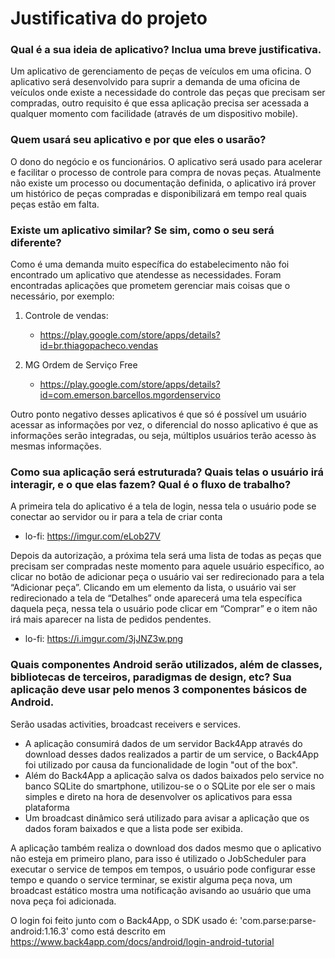 # Justificativa do projeto

### Qual é a sua ideia de aplicativo? Inclua uma breve justificativa.
Um aplicativo de gerenciamento de peças de veículos em uma oficina. O aplicativo será desenvolvido para suprir a demanda de uma oficina de veículos onde existe a necessidade do controle das peças que precisam ser compradas, outro requisito é que essa aplicação precisa ser acessada a qualquer momento com facilidade (através de um dispositivo mobile).

### Quem usará seu aplicativo e por que eles o usarão?
O dono do negócio e os funcionários. O aplicativo será usado para acelerar e facilitar o processo de controle para compra de novas peças. Atualmente não existe um processo ou documentação definida, o aplicativo irá prover um histórico de peças compradas e disponibilizará em tempo real quais peças estão em falta.

### Existe um aplicativo similar? Se sim, como o seu será diferente?
Como é uma demanda muito específica do estabelecimento não foi encontrado um aplicativo que atendesse as necessidades. Foram encontradas  aplicações que prometem gerenciar mais coisas que o necessário, por exemplo:

 1. Controle de vendas:
    - https://play.google.com/store/apps/details?id=br.thiagopacheco.vendas
   
 2. MG Ordem de Serviço Free
    - https://play.google.com/store/apps/details?id=com.emerson.barcellos.mgordenservico

Outro ponto negativo desses aplicativos é que só é possível um usuário acessar as informações por vez, o diferencial do nosso aplicativo é que as informações serão integradas, ou seja, múltiplos usuários terão acesso às mesmas informações.

### Como sua aplicação será estruturada? Quais telas o usuário irá interagir, e o que elas fazem? Qual é o fluxo de trabalho?
A primeira tela do aplicativo é a tela de login, nessa tela o usuário pode se conectar ao servidor ou ir para a tela de criar conta
- lo-fi: https://imgur.com/eLob27V

Depois da autorização, a próxima tela será uma lista de todas as peças que precisam ser compradas neste momento para aquele usuário específico, ao clicar no botão de adicionar peça o usuário vai ser redirecionado para a tela “Adicionar peça”. Clicando em um elemento da lista, o usuário vai ser redirecionado a tela de “Detalhes” onde aparecerá uma tela específica daquela peça, nessa tela o usuário pode clicar em “Comprar” e o item não irá mais aparecer na lista de pedidos pendentes.
- lo-fi: https://i.imgur.com/3jJNZ3w.png
	
### Quais componentes Android serão utilizados, além de classes, bibliotecas de terceiros, paradigmas de design, etc? Sua aplicação deve usar pelo menos 3 componentes básicos de Android.
Serão usadas activities, broadcast receivers e services.
- A aplicação consumirá dados de um servidor Back4App através do download desses dados realizados a partir de um service, o Back4App foi utilizado por causa da funcionalidade de login "out of the box".
- Além do Back4App a aplicação salva os dados baixados pelo service no banco SQLite do smartphone, utilizou-se o o SQLite por ele ser o mais simples e direto na hora de desenvolver os aplicativos para essa plataforma
- Um broadcast dinâmico será utilizado para avisar a aplicação que os dados foram baixados e que a lista pode ser exibida.

A aplicação também realiza o download dos dados mesmo que o aplicativo não esteja em primeiro plano, para isso é utilizado o JobScheduler para executar o service de tempos em tempos, o usuário pode configurar esse tempo e quando o service terminar, se existir alguma peça nova, um broadcast estático mostra uma notificação avisando ao usuário que uma nova peça foi adicionada.

O login foi feito junto com o Back4App, o SDK usado é: 'com.parse:parse-android:1.16.3' como está descrito em
https://www.back4app.com/docs/android/login-android-tutorial

